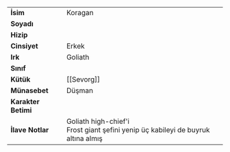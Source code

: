 |  |  |  
|---|---|  
| **İsim** | Koragan|  
| **Soyadı** | |  
| **Hizip** | |  
| **Cinsiyet** | Erkek|  
| **Irk** | Goliath|  
| **Sınıf** | |  
| **Kütük** | [[Sevorg]]|  
| **Münasebet** | Düşman|  
| **Karakter Betimi** | |  
| **İlave Notlar** | Goliath high-chief'i<br>Frost giant şefini yenip üç kabileyi de buyruk altına almış|  
